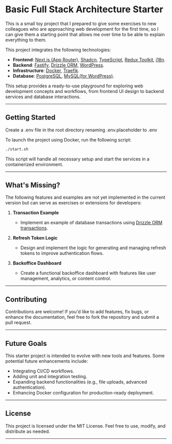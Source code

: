# **Basic Full Stack Architecture Starter**

This is a small toy project that I prepared to give some exercises to new colleagues who are approaching web development for the first time, so I can give them a starting point that allows me over time to be able to explain everything to them.

This project integrates the following technologies:

- **Frontend**: [Next.js (App Router)](https://nextjs.org/docs/app), [Shadcn](https://shadcn.dev/), [TypeScript](https://www.typescriptlang.org/), [Redux Toolkit](https://redux-toolkit.js.org/), [i18n](https://next-intl-docs.vercel.app/docs/getting-started/app-router/without-i18n-routing).
- **Backend**: [Fastify](https://www.fastify.io/), [Drizzle ORM](https://orm.drizzle.team/), [WordPress](https://wordpress.org/).
- **Infrastructure**: [Docker](https://www.docker.com/), [Traefik](https://doc.traefik.io/traefik/).
- **Database**: [PostgreSQL](https://www.postgresql.org/), [MySQL(for WordPress)](https://www.mysql.com/).

This setup provides a ready-to-use playground for exploring web development concepts and workflows, from frontend UI design to backend services and database interactions.

---

## **Getting Started**

Create a .env file in the root directory renaming .env.placeholder to .env

To launch the project using Docker, run the following script:

```bash
./start.sh
```

This script will handle all necessary setup and start the services in a containerized environment.

---

## **What's Missing?**

The following features and examples are not yet implemented in the current version but can serve as exercises or extensions for developers:

1. **Transaction Example**
   - Implement an example of database transactions using [Drizzle ORM transactions](https://orm.drizzle.team/docs/transactions#transactions).

2. **Refresh Token Logic**
   - Design and implement the logic for generating and managing refresh tokens to improve authentication flows.

3. **Backoffice Dashboard**
   - Create a functional backoffice dashboard with features like user management, analytics, or content control.

---

## **Contributing**

Contributions are welcome! If you'd like to add features, fix bugs, or enhance the documentation, feel free to fork the repository and submit a pull request.

---

## **Future Goals**

This starter project is intended to evolve with new tools and features. Some potential future enhancements include:

- Integrating CI/CD workflows.
- Adding unit and integration testing.
- Expanding backend functionalities (e.g., file uploads, advanced authentication).
- Enhancing Docker configuration for production-ready deployment.

---

## **License**

This project is licensed under the MIT License. Feel free to use, modify, and distribute as needed.

---
